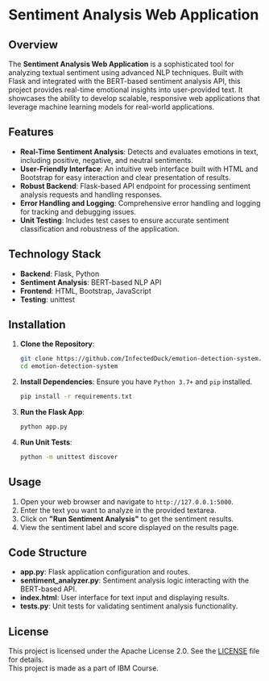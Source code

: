 # Sentiment Analysis Web Application

## Overview

The **Sentiment Analysis Web Application** is a sophisticated tool for analyzing textual sentiment using advanced NLP techniques. Built with Flask and integrated with the BERT-based sentiment analysis API, this project provides real-time emotional insights into user-provided text. It showcases the ability to develop scalable, responsive web applications that leverage machine learning models for real-world applications.

## Features

- **Real-Time Sentiment Analysis**: Detects and evaluates emotions in text, including positive, negative, and neutral sentiments.
- **User-Friendly Interface**: An intuitive web interface built with HTML and Bootstrap for easy interaction and clear presentation of results.
- **Robust Backend**: Flask-based API endpoint for processing sentiment analysis requests and handling responses.
- **Error Handling and Logging**: Comprehensive error handling and logging for tracking and debugging issues.
- **Unit Testing**: Includes test cases to ensure accurate sentiment classification and robustness of the application.

## Technology Stack

- **Backend**: Flask, Python
- **Sentiment Analysis**: BERT-based NLP API
- **Frontend**: HTML, Bootstrap, JavaScript
- **Testing**: unittest

## Installation

1. **Clone the Repository**:
    ```bash
    git clone https://github.com/InfectedDuck/emotion-detection-system.git
    cd emotion-detection-system
    ```

2. **Install Dependencies**:
    Ensure you have `Python 3.7+` and `pip` installed.
    ```bash
    pip install -r requirements.txt
    ```

3. **Run the Flask App**:
    ```bash
    python app.py
    ```

4. **Run Unit Tests**:
    ```bash
    python -m unittest discover
    ```

## Usage
1. Open your web browser and navigate to `http://127.0.0.1:5000`.
2. Enter the text you want to analyze in the provided textarea.
3. Click on **"Run Sentiment Analysis"** to get the sentiment results.
4. View the sentiment label and score displayed on the results page.

## Code Structure
- **app.py**: Flask application configuration and routes.
- **sentiment_analyzer.py**: Sentiment analysis logic interacting with the BERT-based API.
- **index.html**: User interface for text input and displaying results.
- **tests.py**: Unit tests for validating sentiment analysis functionality.

## License
This project is licensed under the Apache License 2.0. See the [LICENSE](LICENSE) file for details. <br>
This project is made as a part of IBM Course.
